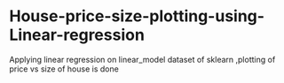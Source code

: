# House-price-size-plotting-using-Linear-regression
Applying linear regression on linear_model dataset of sklearn ,plotting of price vs size of house is done
